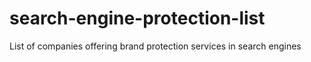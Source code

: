 # search-engine-protection-list
List of companies offering brand protection services in search engines
